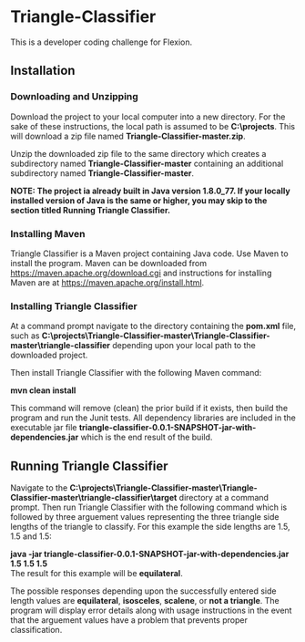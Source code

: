 # Triangle-Classifier
This is a developer coding challenge for Flexion.

## Installation

### Downloading and Unzipping

Download the project to your local computer into a new directory. For the sake of these instructions, the local path is assumed to be **C:\projects**. This will download a zip file named **Triangle-Classifier-master.zip**.

Unzip the downloaded zip file to the same directory which creates a subdirectory named **Triangle-Classifier-master** containing an additional subdirectory named **Triangle-Classifier-master**.

**NOTE: The project ia already built in Java version 1.8.0_77. If your locally installed version of Java is the same or higher, you may skip to the section titled Running Triangle Classifier.**

### Installing Maven

Triangle Classifier is a Maven project containing Java code. Use Maven to install the program. Maven can be downloaded from https://maven.apache.org/download.cgi and instructions for installing Maven are at https://maven.apache.org/install.html.

### Installing Triangle Classifier

At a command prompt navigate to the directory containing the **pom.xml** file, such as **C:\projects\Triangle-Classifier-master\Triangle-Classifier-master\triangle-classifier** depending upon your local path to the downloaded project.

Then install Triangle Classifier with the following Maven command:

**mvn clean install**

This command will remove (clean) the prior build if it exists, then build the program and run the Junit tests. All dependency libraries are included in the executable jar file **triangle-classifier-0.0.1-SNAPSHOT-jar-with-dependencies.jar** which is the end result of the build.
    
## Running Triangle Classifier

Navigate to the **C:\projects\Triangle-Classifier-master\Triangle-Classifier-master\triangle-classifier\target** directory at a command prompt. Then run Triangle Classifier with the following command which is followed by three arguement values representing the three triangle side lengths of the triangle to classify. For this example the side lengths are 1.5, 1.5 and 1.5:

**java -jar triangle-classifier-0.0.1-SNAPSHOT-jar-with-dependencies.jar 1.5 1.5 1.5**    
The result for this example will be **equilateral**.
    
The possible responses depending upon the successfully entered side length values are **equilateral**, **isosceles**, **scalene**, or **not a triangle**. The program will display error details along with usage instructions in the event that the arguement values have a problem that prevents proper classification.
